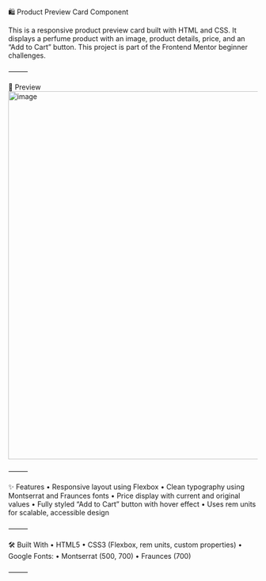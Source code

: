 🛍️ Product Preview Card Component

This is a responsive product preview card built with HTML and CSS. It displays a perfume product with an image, product details, price, and an “Add to Cart” button. This project is part of the Frontend Mentor beginner challenges.

⸻

📸 Preview
<img width="813" height="744" alt="image" src="https://github.com/user-attachments/assets/4c5a38a2-ee92-45c1-b2c2-0d3f981b007a" />


⸻

✨ Features
	•	Responsive layout using Flexbox
	•	Clean typography using Montserrat and Fraunces fonts
	•	Price display with current and original values
	•	Fully styled “Add to Cart” button with hover effect
	•	Uses rem units for scalable, accessible design

⸻

🛠️ Built With
	•	HTML5
	•	CSS3 (Flexbox, rem units, custom properties)
	•	Google Fonts:
	•	Montserrat (500, 700)
	•	Fraunces (700)

⸻

